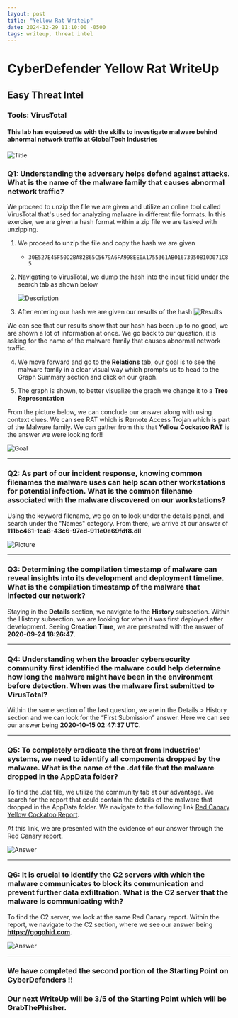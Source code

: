 ```yaml
---
layout: post
title: "Yellow Rat WriteUp"
date: 2024-12-29 11:10:00 -0500
tags: writeup, threat intel
---
```



# CyberDefender Yellow Rat WriteUp
## Easy Threat Intel
### Tools: VirusTotal 

#### This lab has equipeed us with the skills to investigate malware behind abnormal network traffic at GlobalTech Industries 

![Title](https://i.imgur.com/F6tx9ip.png)

### Q1: Understanding the adversary helps defend against attacks. What is the name of the malware family that causes abnormal network traffic?

We proceed to unzip the file we are given and utilize an online tool called VirusTotal that's used for analyzing malware in different file formats. In this exercise, we are given a hash format within a zip file we are tasked with unzipping.

1. We proceed to unzip the file and copy the hash we are given
   * `30E527E45F50D2BA82865C5679A6FA998EE0A1755361AB01673950810D071C85`

2. Navigating to VirusTotal, we dump the hash into the input field under the search tab as shown below

   ![Description](https://i.imgur.com/slTfBUF.png)

3. After entering our hash we are given our results of the hash
   ![Results](https://i.imgur.com/Ve4R4j8.png)

We can see that our results show that our hash has been up to no good, we are shown a lot of information at once. We go back to our question, it is asking for the name of the malware family that causes abnormal network traffic.

4. We move forward and go to the **Relations** tab, our goal is to see the malware family in a clear visual way which prompts us to head to the Graph Summary section and click on our graph.

5. The graph is shown, to better visualize the graph we change it to a **Tree Representation**

From the picture below, we can conclude our answer along with using context clues. We can see RAT which is Remote Access Trojan which is part of the Malware family. We can gather from this that **Yellow Cockatoo RAT** is the answer we were looking for!!

![Goal](https://i.imgur.com/c7jf3Bn.png)

---

### Q2: As part of our incident response, knowing common filenames the malware uses can help scan other workstations for potential infection. What is the common filename associated with the malware discovered on our workstations?

Using the keyword filename, we go on to look under the details panel, and search under the "Names" category. From there, we arrive at our answer of 
   **111bc461-1ca8-43c6-97ed-911e0e69fdf8.dll**

   ![Picture](https://i.imgur.com/c7hfo98.png)

---

### Q3: Determining the compilation timestamp of malware can reveal insights into its development and deployment timeline. What is the compilation timestamp of the malware that infected our network?

Staying in the **Details** section, we navigate to the **History** subsection. Within the History subsection, we are looking for when it was first deployed after development. Seeing **Creation Time**, we are presented with the answer of **2020-09-24 18:26:47**.

---

### Q4: Understanding when the broader cybersecurity community first identified the malware could help determine how long the malware might have been in the environment before detection. When was the malware first submitted to VirusTotal?

Within the same section of the last question, we are in the Details > History section and we can look for the “First Submission” answer. Here we can see our answer being **2020-10-15 02:47:37 UTC**.

---

### Q5: To completely eradicate the threat from Industries' systems, we need to identify all components dropped by the malware. What is the name of the .dat file that the malware dropped in the AppData folder?

To find the .dat file, we utilize the community tab at our advantage. We search for the report that could contain the details of the malware that dropped in the AppData folder. We navigate to the following link [Red Canary Yellow Cockatoo Report](https://redcanary.com/blog/yellow-cockatoo/).

At this link, we are presented with the evidence of our answer through the Red Canary report.

![Answer](https://i.imgur.com/qFhja0a.png)

---

### Q6: It is crucial to identify the C2 servers with which the malware communicates to block its communication and prevent further data exfiltration. What is the C2 server that the malware is communicating with?

To find the C2 server, we look at the same Red Canary report. Within the report, we navigate to the C2 section, where we see our answer being **https://gogohid.com**.

![Answer](https://i.imgur.com/l4aNIuP.png)

---

### We have completed the second portion of the Starting Point on CyberDefenders !!
### Our next WriteUp will be 3/5 of the Starting Point which will be GrabThePhisher.
